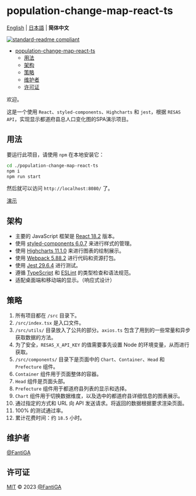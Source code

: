 # population-change-map-react-ts

[English](README.md) | [日本語](README.ja.md) | **简体中文**

[![standard-readme compliant](https://img.shields.io/badge/standard--readme-OK-green.svg?style=flat-square)](https://github.com/RichardLitt/standard-readme)

- [population-change-map-react-ts](#population-change-map-react-ts)
  - [用法](#用法)
  - [架构](#架构)
  - [策略](#策略)
  - [维护者](#维护者)
  - [许可证](#许可证)

欢迎。

这是一个使用 `React`、`styled-components`、`Highcharts` 和 `jest`，根据 `RESAS API`，实现显示都道府县总人口变化图的SPA演示项目。

## 用法

要运行此项目，请使用 `npm` 在本地安装它：

```bash
cd ./population-change-map-react-ts
npm i
npm run start
```

然后就可以访问 `http://localhost:8080/` 了。

[演示](https://fantiga.github.io/population-change-map-react-ts/dist/)

## 架构

  - 主要的 JavaScript 框架是 [React 18.2](https://reactjs.org/) 版本。
  - 使用 [styled-components 6.0.7](https://styled-components.com/) 来进行样式的管理。
  - 使用 [Highcharts 11.1.0](https://www.highcharts.com/) 来进行图表的绘制展示。
  - 使用 [Webpack 5.88.2](https://webpack.js.org/) 进行代码和资源打包。
  - 使用 [Jest 29.6.4](https://jestjs.io/) 进行测试。
  - 遵循 [TypeScript](https://www.typescriptlang.org/) 和 [ESLint](https://eslint.org/) 的类型检查和语法规范。
  - 适配桌面端和移动端的显示。（响应式设计）

## 策略

  1. 所有项目都在 `/src` 目录下。
  2. `/src/index.tsx` 是入口文件。
  3. `/src/utils/` 目录放入了公共的部分。`axios.ts` 包含了用到的一些常量和异步获取数据的方法。
  4. 为了安全，`RESAS_X_API_KEY` 的值需要事先设置 Node 的环境变量，从而进行获取。
  5. `/src/components/` 目录下是页面中的 `Chart`、`Container`、`Head` 和 `Prefecture` 组件。
  6. `Container` 组件用于页面整体的容器。
  7. `Head` 组件是页面头部。
  8. `Prefecture` 组件用于都道府县列表的显示和选择。
  9. `Chart` 组件用于切换数据维度，以及选中的都道府县详细信息的图表展示。
  10. 通过指定的方式和 URL 向 API 发送请求。将返回的数据根据要求渲染页面。
  11. 100% 的测试通过率。
  12. 累计花费时间：约 `18.5` 小时。

## 维护者

[@FantiGA](https://github.com/FantiGA)

## 许可证

[MIT](LICENSE)  © 2023 [@FantiGA](https://github.com/FantiGA)
